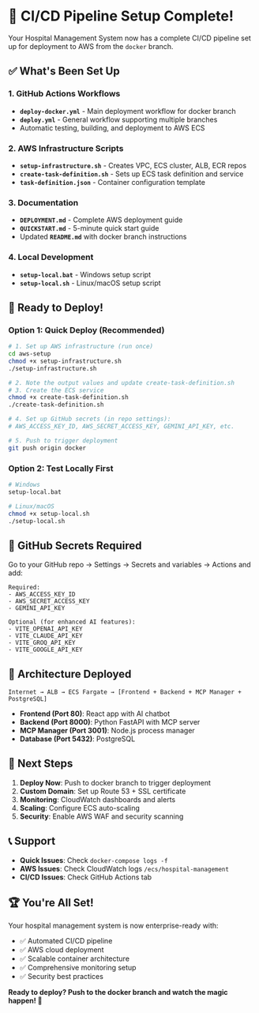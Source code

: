 # 🎉 CI/CD Pipeline Setup Complete!

Your Hospital Management System now has a complete CI/CD pipeline set up for deployment to AWS from the `docker` branch.

## ✅ What's Been Set Up

### 1. GitHub Actions Workflows
- **`deploy-docker.yml`** - Main deployment workflow for docker branch
- **`deploy.yml`** - General workflow supporting multiple branches
- Automatic testing, building, and deployment to AWS ECS

### 2. AWS Infrastructure Scripts
- **`setup-infrastructure.sh`** - Creates VPC, ECS cluster, ALB, ECR repos
- **`create-task-definition.sh`** - Sets up ECS task definition and service
- **`task-definition.json`** - Container configuration template

### 3. Documentation
- **`DEPLOYMENT.md`** - Complete AWS deployment guide
- **`QUICKSTART.md`** - 5-minute quick start guide
- Updated **`README.md`** with docker branch instructions

### 4. Local Development
- **`setup-local.bat`** - Windows setup script
- **`setup-local.sh`** - Linux/macOS setup script

## 🚀 Ready to Deploy!

### Option 1: Quick Deploy (Recommended)
```bash
# 1. Set up AWS infrastructure (run once)
cd aws-setup
chmod +x setup-infrastructure.sh
./setup-infrastructure.sh

# 2. Note the output values and update create-task-definition.sh
# 3. Create the ECS service
chmod +x create-task-definition.sh
./create-task-definition.sh

# 4. Set up GitHub secrets (in repo settings):
# AWS_ACCESS_KEY_ID, AWS_SECRET_ACCESS_KEY, GEMINI_API_KEY, etc.

# 5. Push to trigger deployment
git push origin docker
```

### Option 2: Test Locally First
```bash
# Windows
setup-local.bat

# Linux/macOS
chmod +x setup-local.sh
./setup-local.sh
```

## 🔧 GitHub Secrets Required

Go to your GitHub repo → Settings → Secrets and variables → Actions and add:

```
Required:
- AWS_ACCESS_KEY_ID
- AWS_SECRET_ACCESS_KEY
- GEMINI_API_KEY

Optional (for enhanced AI features):
- VITE_OPENAI_API_KEY
- VITE_CLAUDE_API_KEY
- VITE_GROQ_API_KEY
- VITE_GOOGLE_API_KEY
```

## 📱 Architecture Deployed

```
Internet → ALB → ECS Fargate → [Frontend + Backend + MCP Manager + PostgreSQL]
```

- **Frontend (Port 80)**: React app with AI chatbot
- **Backend (Port 8000)**: Python FastAPI with MCP server
- **MCP Manager (Port 3001)**: Node.js process manager
- **Database (Port 5432)**: PostgreSQL

## 🎯 Next Steps

1. **Deploy Now**: Push to docker branch to trigger deployment
2. **Custom Domain**: Set up Route 53 + SSL certificate
3. **Monitoring**: CloudWatch dashboards and alerts
4. **Scaling**: Configure ECS auto-scaling
5. **Security**: Enable AWS WAF and security scanning

## 📞 Support

- **Quick Issues**: Check `docker-compose logs -f`
- **AWS Issues**: Check CloudWatch logs `/ecs/hospital-management`
- **CI/CD Issues**: Check GitHub Actions tab

## 🏆 You're All Set!

Your hospital management system is now enterprise-ready with:
- ✅ Automated CI/CD pipeline
- ✅ AWS cloud deployment
- ✅ Scalable container architecture
- ✅ Comprehensive monitoring setup
- ✅ Security best practices

**Ready to deploy? Push to the docker branch and watch the magic happen! 🚀**
